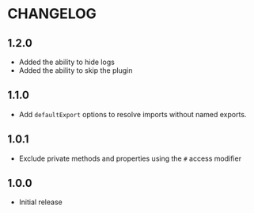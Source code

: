 # CHANGELOG

## 1.2.0

- Added the ability to hide logs
- Added the ability to skip the plugin

## 1.1.0

- Add `defaultExport` options to resolve imports without named exports.

## 1.0.1

- Exclude private methods and properties using the `#` access modifier

## 1.0.0

- Initial release
